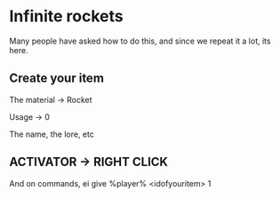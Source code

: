 # Infinite rockets

Many people have asked how to do this, and since we repeat it a lot, its here.

## Create your item

The material -> Rocket

Usage -> 0

The name, the lore, etc

## ACTIVATOR -> RIGHT CLICK

And on commands, ei give %player% \<idofyouritem> 1
